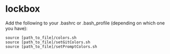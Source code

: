 # lockbox
Add the following to your .bashrc or .bash_profile (depending on which one you have):
```shell
source [path_to_file]/colors.sh
source [path_to_file]/setGitColors.sh
source [path_to_file]/setPromptColors.sh
```

